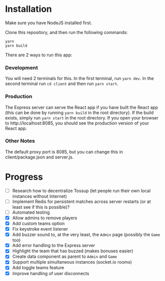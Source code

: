 # Installation

Make sure you have NodeJS installed first.

Clone this repository, and then run the following commands:
```
yarn
yarn build
```

There are 2 ways to run this app:

### Development
You will need 2 terminals for this. In the first terminal, run ```yarn dev```. In the second terminal run ```cd client``` and then run ```yarn start```.

### Production
The Express server can serve the React app if you have built the React app (this can be done by running ```yarn build``` in the root directory). If the build exists, simply run ```yarn start``` in the root directory. If you open your browser to http://localhost:8085, you should see the production version of your React app.

### Other Notes
The default proxy port is 8085, but you can change this in client/package.json and server.js.

# Progress
- [ ] Research how to decentralize Tossup (let people run their own local instances without Internet)
- [ ] Implement Redis for persistent matches across server restarts (or at least see if this is possible)?
- [ ] Automated testing
- [x] Allow admins to remove players
- [x] Add custom teams option
- [x] Fix keystroke event listener
- [x] Add buzzer sound to, at the very least, the ```Admin``` page (possibly the ```Game``` too)
- [x] Add error handling to the Express server
- [x] Highlight the team that has buzzed (makes bonuses easier)
- [x] Create data component as parent to ```Admin``` and ```Game```
- [x] Support multiple simultaneous instances (socket.io rooms)
- [x] Add toggle teams feature
- [x] Improve handling of user disconnects
